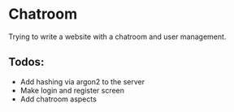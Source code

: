 # Chatroom
Trying to write a website with a chatroom and user management.
## Todos:
- Add hashing via argon2 to the server
- Make login and register screen
- Add chatroom aspects
